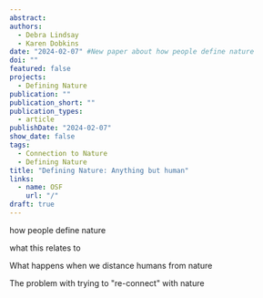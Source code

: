 ```yaml
---
abstract:  
authors:
  - Debra Lindsay
  - Karen Dobkins
date: "2024-02-07" #New paper about how people define nature
doi: ""
featured: false
projects:
  - Defining Nature
publication: ""
publication_short: ""
publication_types:
  - article
publishDate: "2024-02-07"
show_date: false
tags:
  - Connection to Nature
  - Defining Nature
title: "Defining Nature: Anything but human"
links:
  - name: OSF
    url: "/" 
draft: true
---
```


how people define nature

what this relates to

What happens when we distance humans from nature

The problem with trying to "re-connect" with nature
